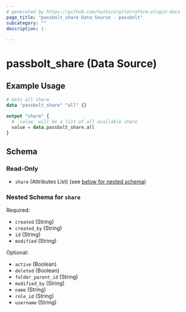 ```yaml
---
# generated by https://github.com/hashicorp/terraform-plugin-docs
page_title: "passbolt_share Data Source - passbolt"
subcategory: ""
description: |-
  
---
```


# passbolt_share (Data Source)



## Example Usage

```terraform
# Gets all share
data "passbolt_share" "all" {}

output "share" {
  # `value` will be a list of all available share
  value = data.passbolt_share.all
}
```

<!-- schema generated by tfplugindocs -->
## Schema

### Read-Only

- `share` (Attributes List) (see [below for nested schema](#nestedatt--share))

<a id="nestedatt--share"></a>
### Nested Schema for `share`

Required:

- `created` (String)
- `created_by` (String)
- `id` (String)
- `modified` (String)

Optional:

- `active` (Boolean)
- `deleted` (Boolean)
- `folder_parent_id` (String)
- `modified_by` (String)
- `name` (String)
- `role_id` (String)
- `username` (String)
